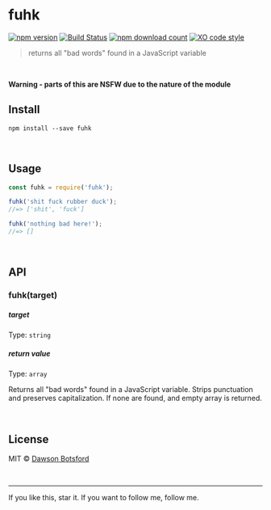 # fuhk
[![npm version](https://img.shields.io/npm/v/fuhk.svg)](https://www.npmjs.com/package/fuhk)
[![Build Status](https://travis-ci.org/dawsonbotsford/fuhk.svg?branch=master)](https://travis-ci.org/dawsonbotsford/fuhk)
[![npm download count](http://img.shields.io/npm/dm/fuhk.svg?style=flat)](http://npmjs.org/fuhk)
[![XO code style](https://img.shields.io/badge/code_style-XO-5ed9c7.svg)](https://github.com/sindresorhus/xo)

> returns all &#34;bad words&#34; found in a JavaScript variable

<br>

**Warning - parts of this are NSFW due to the nature of the module**

## Install

```
npm install --save fuhk
```


<br>

## Usage

```js
const fuhk = require('fuhk');

fuhk('shit fuck rubber duck');
//=> ['shit', 'fuck']

fuhk('nothing bad here!');
//=> []
```

<br>

## API

### fuhk(target)

##### target

Type: `string`


##### return value

Type: `array`

Returns all &#34;bad words&#34; found in a JavaScript variable. Strips punctuation and preserves capitalization. If none are found, and empty array is returned.

<br>

## License

MIT © [Dawson Botsford](http://dawsonbotsford.com)

<br>

---
If you like this, star it. If you want to follow me, follow me.
